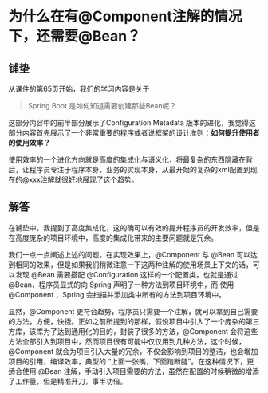 # 为什么在有@Component注解的情况下，还需要@Bean？

## 铺垫
从课件的第65页开始，我们的学习内容是关于
>  Spring Boot 是如何知道需要创建那些Bean呢？

这部分内容中的前半部分展示了Configuration Metadata 版本的进化，我觉得这部分内容首先展示了一个非常重要的程序或者说框架的设计准则：**如何提升使用者的使用效率？**

使用效率的一个进化方向就是高度的集成化与语义化，将最复杂的东西隐藏在背后，让程序员专注于程序本身，业务的实现本身，从最开始的复杂的xml配置到现在的@xxx注解就很好地展现了这个趋势。

## 解答
在铺垫中，我提到了高度集成化，这的确可以有效的提升程序员的开发效率，但是在高度庞杂的项目环境中，高度的集成化带来的主要问题就是冗余。

我们一点一点阐述上述的问题。在实现效果上，@Component 与 @Bean 可以达到相同的效果，但是如果我们稍微注意一下这两种注解的使用场景上下文的话，可以发现 @Bean 需要搭配 @Configuration 这样的一个配置类，也就是通过@Bean，程序员显式的向 Spring 声明了一种方法到项目环境中，而 使用@Component ，Spring 会扫描并添加类中所有的方法到项目环境中。

显然，@Component 更符合趋势，程序员只需要一个注解，就可以拿到自己需要的方法，方便，快捷。正如之前所提到的那样，假设项目中引入了一个庞杂的第三方库，该库为了达到通用化的目的，封装了很多的方法，@Component 会将这些方法全部引入到项目中，然而项目很有可能中仅仅用到几种方法，这个时候，@Component 就会为项目引入大量的冗余，不仅会影响到项目的整洁，也会增加项目的引用，编译效率，典型的 “上面一张嘴，下面跑断腿”。在这种情况下，更适合使用 @Bean 注解，手动引入项目需要的方法，虽然在配置的时候稍微的增添了工作量，但是精准开刀，事半功倍。
